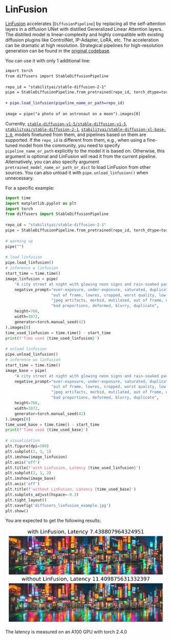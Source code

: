 <!--Copyright 2024 The HuggingFace Team. All rights reserved.

Licensed under the Apache License, Version 2.0 (the "License"); you may not use this file except in compliance with
the License. You may obtain a copy of the License at

http://www.apache.org/licenses/LICENSE-2.0

Unless required by applicable law or agreed to in writing, software distributed under the License is distributed on
an "AS IS" BASIS, WITHOUT WARRANTIES OR CONDITIONS OF ANY KIND, either express or implied. See the License for the
specific language governing permissions and limitations under the License.
-->

# LinFusion
[LinFusion](https://huggingface.co/papers/2409.02097) accelerates [`DiffusionPipeline`] by replacing all the self-attention layers in a diffusion UNet with distilled Generalized Linear Attention layers. The distilled model is linear-complexity and highly compatible with existing diffusion plugins like ControlNet, IP-Adapter, LoRA, etc. The acceleration can be dramatic at high resolution. Strategical pipelines for high-resolution generation can be found in the [original codebase](https://github.com/Huage001/LinFusion).

You can use it with only 1 additional line:

```diff
import torch
from diffusers import StableDiffusionPipeline

repo_id = "stabilityai/stable-diffusion-2-1"
pipe = StableDiffusionPipeline.from_pretrained(repo_id, torch_dtype=torch.bfloat16, variant="fp16").to("cuda")

+ pipe.load_linfusion(pipeline_name_or_path=repo_id)

image = pipe("a photo of an astronaut on a moon").images[0]
```

Currently, [`stable-diffusion-v1-5/stable-diffusion-v1-5`](https://huggingface.co/stable-diffusion-v1-5/stable-diffusion-v1-5), [`stabilityai/stable-diffusion-2-1`](https://huggingface.co/stabilityai/stable-diffusion-2-1), [`stabilityai/stable-diffusion-xl-base-1.0`](https://huggingface.co/stabilityai/stable-diffusion-xl-base-1.0), models finetuned from them, and pipelines based on them are supported. If the `repo_id` is different from them, e.g., when using a fine-tuned model from the community, you need to specify `pipeline_name_or_path` explicitly to the model it is based on. Otherwise, this argument is optional and LinFusion will read it from the current pipeline. Alternatively, you can also specify argument `pretrained_model_name_or_path_or_dict` to load LinFusion from other sources. You can also unload it with `pipe.unload_linfusion()` when unnecessary.

For a specific example:

```python
import time
import matplotlib.pyplot as plt
import torch
from diffusers import StableDiffusionPipeline

repo_id = "stabilityai/stable-diffusion-2-1"
pipe = StableDiffusionPipeline.from_pretrained(repo_id, torch_dtype=torch.bfloat16, variant="fp16").to("cuda")

# warming up
pipe("")

# load linfusion
pipe.load_linfusion()
# inference w linfusion
start_time = time.time()
image_linfusion = pipe(
    "A city street at night with glowing neon signs and rain-soaked pavement.",
    negative_prompt="over-exposure, under-exposure, saturated, duplicate, "
                    "out of frame, lowres, cropped, worst quality, low quality, "
                    "jpeg artifacts, morbid, mutilated, out of frame, ugly, bad anatomy, "
                    "bad proportions, deformed, blurry, duplicate",
    height=768,
    width=3072,
    generator=torch.manual_seed(42)
).images[0]
time_used_linfusion = time.time() - start_time
print(f'Time used {time_used_linfusion}')

# unload linfusion
pipe.unload_linfusion()
# inference wo linfusion
start_time = time.time()
image_base = pipe(
    "A city street at night with glowing neon signs and rain-soaked pavement.",
    negative_prompt="over-exposure, under-exposure, saturated, duplicate, "
                    "out of frame, lowres, cropped, worst quality, low quality, "
                    "jpeg artifacts, morbid, mutilated, out of frame, ugly, bad anatomy, "
                    "bad proportions, deformed, blurry, duplicate",
    height=768,
    width=3072,
    generator=torch.manual_seed(42)
).images[0]
time_used_base = time.time() - start_time
print(f'Time used {time_used_base}')

# visualization
plt.figure(dpi=500)
plt.subplot(2, 1, 1)
plt.imshow(image_linfusion)
plt.axis('off')
plt.title(f'with LinFusion, Latency {time_used_linfusion}')
plt.subplot(2, 1, 2)
plt.imshow(image_base)
plt.axis('off')
plt.title(f'without LinFusion, Latency {time_used_base}')
plt.subplots_adjust(hspace=-0.3)
plt.tight_layout()
plt.savefig('diffusers_linfusion_example.jpg')
plt.show()
```

You are expected to get the following results:

<div class="flex justify-center">
    <img src="https://github.com/Huage001/LinFusion/blob/main/assets/diffusers_linfusion_example.jpg">
</div>

The latency is measured on an A100 GPU with torch 2.4.0
